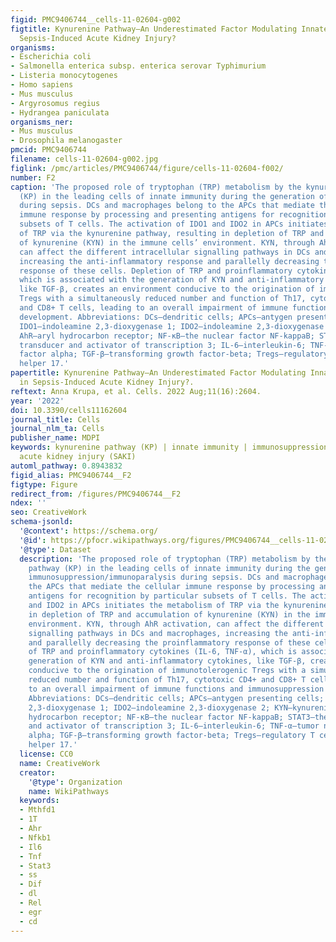 ```yaml
---
figid: PMC9406744__cells-11-02604-g002
figtitle: Kynurenine Pathway—An Underestimated Factor Modulating Innate Immunity in
  Sepsis-Induced Acute Kidney Injury?
organisms:
- Escherichia coli
- Salmonella enterica subsp. enterica serovar Typhimurium
- Listeria monocytogenes
- Homo sapiens
- Mus musculus
- Argyrosomus regius
- Hydrangea paniculata
organisms_ner:
- Mus musculus
- Drosophila melanogaster
pmcid: PMC9406744
filename: cells-11-02604-g002.jpg
figlink: /pmc/articles/PMC9406744/figure/cells-11-02604-f002/
number: F2
caption: 'The proposed role of tryptophan (TRP) metabolism by the kynurenine pathway
  (KP) in the leading cells of innate immunity during the generation of immunosuppression/immunoparalysis
  during sepsis. DCs and macrophages belong to the APCs that mediate the cellular
  immune response by processing and presenting antigens for recognition by particular
  subsets of T cells. The activation of IDO1 and IDO2 in APCs initiates the metabolism
  of TRP via the kynurenine pathway, resulting in depletion of TRP and accumulation
  of kynurenine (KYN) in the immune cells’ environment. KYN, through AhR activation,
  can affect the different intracellular signalling pathways in DCs and macrophages,
  increasing the anti-inflammatory response and parallelly decreasing the proinflammatory
  response of these cells. Depletion of TRP and proinflammatory cytokines (IL-6, TNF-α),
  which is associated with the generation of KYN and anti-inflammatory cytokines,
  like TGF-β, creates an environment conducive to the origination of immunotolerogenic
  Tregs with a simultaneously reduced number and function of Th17, cytotoxic CD4+
  and CD8+ T cells, leading to an overall impairment of immune functions and immunosuppression
  development. Abbreviations: DCs—dendritic cells; APCs—antygen presenting cells;
  IDO1—indoleamine 2,3-dioxygenase 1; IDO2—indoleamine 2,3-dioxygenase 2; KYN—kynurenine;
  AhR—aryl hydrocarbon receptor; NF-κB—the nuclear factor NF-kappaB; STAT3—the signal
  transducer and activator of transcription 3; IL-6—interleukin-6; TNF-α—tumor necrosis
  factor alpha; TGF-β—transforming growth factor-beta; Tregs—regulatory T cells; Th17—T
  helper 17.'
papertitle: Kynurenine Pathway—An Underestimated Factor Modulating Innate Immunity
  in Sepsis-Induced Acute Kidney Injury?.
reftext: Anna Krupa, et al. Cells. 2022 Aug;11(16):2604.
year: '2022'
doi: 10.3390/cells11162604
journal_title: Cells
journal_nlm_ta: Cells
publisher_name: MDPI
keywords: kynurenine pathway (KP) | innate immunity | immunosuppression | sepsis-induced
  acute kidney injury (SAKI)
automl_pathway: 0.8943832
figid_alias: PMC9406744__F2
figtype: Figure
redirect_from: /figures/PMC9406744__F2
ndex: ''
seo: CreativeWork
schema-jsonld:
  '@context': https://schema.org/
  '@id': https://pfocr.wikipathways.org/figures/PMC9406744__cells-11-02604-g002.html
  '@type': Dataset
  description: 'The proposed role of tryptophan (TRP) metabolism by the kynurenine
    pathway (KP) in the leading cells of innate immunity during the generation of
    immunosuppression/immunoparalysis during sepsis. DCs and macrophages belong to
    the APCs that mediate the cellular immune response by processing and presenting
    antigens for recognition by particular subsets of T cells. The activation of IDO1
    and IDO2 in APCs initiates the metabolism of TRP via the kynurenine pathway, resulting
    in depletion of TRP and accumulation of kynurenine (KYN) in the immune cells’
    environment. KYN, through AhR activation, can affect the different intracellular
    signalling pathways in DCs and macrophages, increasing the anti-inflammatory response
    and parallelly decreasing the proinflammatory response of these cells. Depletion
    of TRP and proinflammatory cytokines (IL-6, TNF-α), which is associated with the
    generation of KYN and anti-inflammatory cytokines, like TGF-β, creates an environment
    conducive to the origination of immunotolerogenic Tregs with a simultaneously
    reduced number and function of Th17, cytotoxic CD4+ and CD8+ T cells, leading
    to an overall impairment of immune functions and immunosuppression development.
    Abbreviations: DCs—dendritic cells; APCs—antygen presenting cells; IDO1—indoleamine
    2,3-dioxygenase 1; IDO2—indoleamine 2,3-dioxygenase 2; KYN—kynurenine; AhR—aryl
    hydrocarbon receptor; NF-κB—the nuclear factor NF-kappaB; STAT3—the signal transducer
    and activator of transcription 3; IL-6—interleukin-6; TNF-α—tumor necrosis factor
    alpha; TGF-β—transforming growth factor-beta; Tregs—regulatory T cells; Th17—T
    helper 17.'
  license: CC0
  name: CreativeWork
  creator:
    '@type': Organization
    name: WikiPathways
  keywords:
  - Mthfd1
  - 1T
  - Ahr
  - Nfkb1
  - Il6
  - Tnf
  - Stat3
  - ss
  - Dif
  - dl
  - Rel
  - egr
  - cd
---
```

